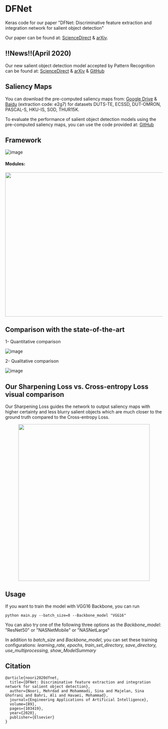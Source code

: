 # DFNet
Keras code for our paper "DFNet: Discriminative feature extraction and integration network for salient object detection"

Our paper can be found at: [ScienceDirect](https://www.sciencedirect.com/science/article/abs/pii/S0952197619303252) & [arXiv](https://arxiv.org/abs/2004.01573).

## !!News!!(April 2020) 
Our new salient object detection model accepted by Pattern Recognition can be found at: [ScienceDirect](https://www.sciencedirect.com/science/article/abs/pii/S0031320320301072) & [arXiv](https://arxiv.org/abs/1911.13168) & [GitHub](https://github.com/Mehrdad-Noori/CAGNet)

## Saliency Maps
You can download the pre-computed saliency maps from: [Google Drive](https://drive.google.com/open?id=17nwK9Q8sfVjCMcGC5rtnQiy9fQIeIjo_) & [Baidu](https://pan.baidu.com/s/1XT7_oYit81ZI5QdBfYYh1Q) (extraction code: e2g7) for datasets DUTS-TE,  ECSSD, DUT-OMRON, PASCAL-S, HKU-IS, SOD, THUR15K.

To evaluate the performance of salient object detection models using the pre-computed saliency maps, you can use the code provided at: [GitHub](https://github.com/Mehrdad-Noori/Saliency-Evaluation-Toolbox)
## Framework
![image](https://github.com/Sina-Mohammadi/DFNet/blob/master/figures/Framework.png)

#### Modules:
<p align="center"><img src="https://github.com/Sina-Mohammadi/DFNet/blob/master/figures/Modules.PNG" img align="center" width="780" height="460"></p>


## Comparison with the state-of-the-art
1- Quantitative comparison

![image](https://github.com/Sina-Mohammadi/DFNet/blob/master/figures/Quantitative%20Comparison.PNG)


2- Qualitative comparison

![image](https://github.com/Sina-Mohammadi/DFNet/blob/master/figures/Visual%20Comparison.png)

## Our Sharpening Loss vs. Cross-entropy Loss visual comparison
Our Sharpening Loss guides the network to output saliency maps with higher certainty and less blurry salient objects which are much closer to the ground truth compared to the Cross-entropy Loss.

<p align="center"><img src="https://github.com/Sina-Mohammadi/DFNet/blob/master/figures/Sharpenning%20Loss%20vs.%20Cross-entropy%20Loss.png" width="420" height="500"></p>

## Usage
If you want to train the model with VGG16 Backbone, you can run

```
python main.py --batch_size=8 --Backbone_model "VGG16"
```

You can also try one of the following three options as the *Backbone_model*: "ResNet50" or "NASNetMobile" or "NASNetLarge"

In addition to *batch_size* and *Backbone_model*, you can set these training configurations: *learning_rate, epochs, train_set_directory, save_directory, use_multiprocessing, show_ModelSummary*

## Citation
```
@article{noori2020dfnet,
  title={DFNet: Discriminative feature extraction and integration network for salient object detection},
  author={Noori, Mehrdad and Mohammadi, Sina and Majelan, Sina Ghofrani and Bahri, Ali and Havaei, Mohammad},
  journal={Engineering Applications of Artificial Intelligence},
  volume={89},
  pages={103419},
  year={2020},
  publisher={Elsevier}
}
```

